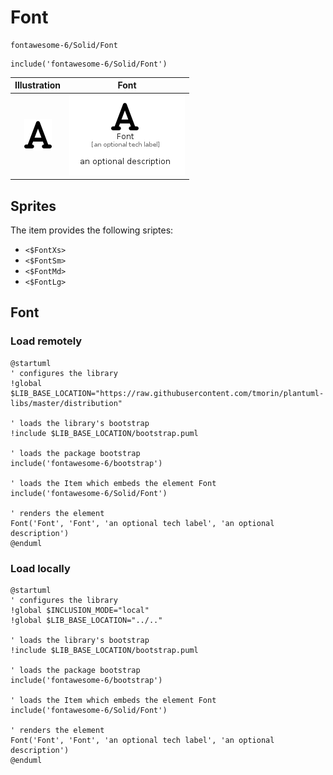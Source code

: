 # Font


```text
fontawesome-6/Solid/Font
```

```text
include('fontawesome-6/Solid/Font')
```



| Illustration | Font |
| :---: | :---: |
| ![illustration for Illustration](../../fontawesome-6/Solid/Font.png) | ![illustration for Font](../../fontawesome-6/Solid/Font.Local.png) |



## Sprites
The item provides the following sriptes:

- `<$FontXs>`
- `<$FontSm>`
- `<$FontMd>`
- `<$FontLg>`





## Font

### Load remotely
```plantuml
@startuml
' configures the library
!global $LIB_BASE_LOCATION="https://raw.githubusercontent.com/tmorin/plantuml-libs/master/distribution"

' loads the library's bootstrap
!include $LIB_BASE_LOCATION/bootstrap.puml

' loads the package bootstrap
include('fontawesome-6/bootstrap')

' loads the Item which embeds the element Font
include('fontawesome-6/Solid/Font')

' renders the element
Font('Font', 'Font', 'an optional tech label', 'an optional description')
@enduml
```

### Load locally
```plantuml
@startuml
' configures the library
!global $INCLUSION_MODE="local"
!global $LIB_BASE_LOCATION="../.."

' loads the library's bootstrap
!include $LIB_BASE_LOCATION/bootstrap.puml

' loads the package bootstrap
include('fontawesome-6/bootstrap')

' loads the Item which embeds the element Font
include('fontawesome-6/Solid/Font')

' renders the element
Font('Font', 'Font', 'an optional tech label', 'an optional description')
@enduml
```

